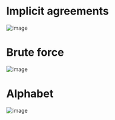 # Implicit agreements
![image](https://github.com/0Domlightning0/TheJournal/assets/99225898/0ad0d59f-3af9-46f2-9cb4-13ffaa31bb91)


# Brute force
![image](https://github.com/0Domlightning0/TheJournal/assets/99225898/c077ec28-0376-4857-a743-9ea7608247f3)

# Alphabet
![image](https://github.com/0Domlightning0/TheJournal/assets/99225898/3b75e110-f3f3-4e35-bd5c-6e84cb61f7c7)
